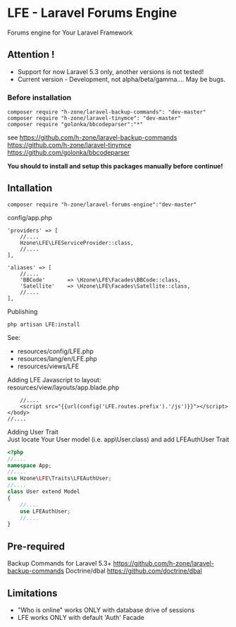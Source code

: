 # LFE - Laravel Forums Engine
Forums engine for Your Laravel Framework

## Attention !
- Support for now Laravel 5.3 only, another versions is not tested!
- Current version - Development, not alpha/beta/gamma.... May be bugs.

### Before installation
```
composer require "h-zone/laravel-backup-commands": "dev-master"
composer require "h-zone/laravel-tinymce": "dev-master"
composer require "golonka/bbcodeparser":"*"

```
see
https://github.com/h-zone/laravel-backup-commands
https://github.com/h-zone/laravel-tinymce
https://github.com/golonka/bbcodeparser

**You should to install and setup this packages manually before continue!**


## Intallation
```
composer require "h-zone/laravel-forums-engine":"dev-master"
```

config/app.php
```
'providers' => [
    //....
    Hzone\LFE\LFEServiceProvider::class,
    //....
],
```
```
'aliases' => [
    //....
    'BBCode'       => \Hzone\LFE\Facades\BBCode::class,
    'Satellite'    => \Hzone\LFE\Facades\Satellite::class,
    //....
],
```

Publishing
```
php artisan LFE:install
```
See:
* resources/config/LFE.php
* resources/lang/en/LFE.php
* resources/views/LFE

Adding LFE Javascript to layout:<br />
resources/view/layouts/app.blade.php
```
    //....
    <script src="{{url(config('LFE.routes.prefix').'/js')}}"></script>
</body>
//....
```

Adding User Trait<br />
Just locate Your User model (i.e. app\User.class)
and add LFEAuthUser Trait
```php
<?php
//....
namespace App;
//....
use Hzone\LFE\Traits\LFEAuthUser;
//....
class User extend Model
{
    //....
    use LFEAuthUser;
    //....
}
```

## Pre-required
Backup Commands for Laravel 5.3+ https://github.com/h-zone/laravel-backup-commands
Doctrine/dbal https://github.com/doctrine/dbal

## Limitations
- "Who is online" works ONLY with database drive of sessions
- LFE works ONLY with default 'Auth' Facade